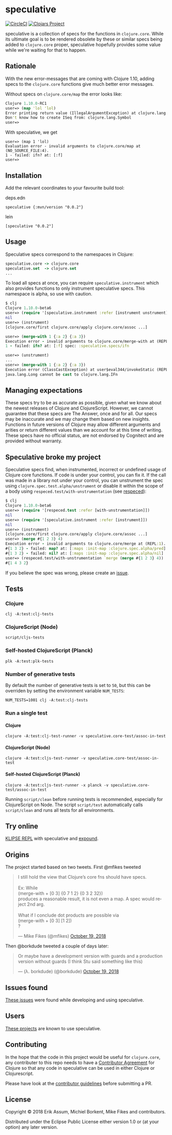 # speculative
[![CircleCI](https://circleci.com/gh/borkdude/speculative/tree/master.svg?style=svg)](https://circleci.com/gh/borkdude/speculative/tree/master)
[![Clojars Project](https://img.shields.io/clojars/v/speculative.svg)](https://clojars.org/speculative)

speculative is a collection of specs for the functions in `clojure.core`. While
its ultimate goal is to be rendered obsolete by these or similar specs being
added to `clojure.core` proper, speculative hopefully provides some value while
we're waiting for that to happen.

## Rationale

With the new error-messages that are coming with Clojure 1.10, adding specs to
the `clojure.core` functions give much better error messages.

Without specs on `clojure.core/map` the error looks like:

```clojure
Clojure 1.10.0-RC1
user=> (map 'lol 'lol)
Error printing return value (IllegalArgumentException) at clojure.lang.RT.seqFrom (RT.java:551).
Don't know how to create ISeq from: clojure.lang.Symbol
user=>
```
With speculative, we get 

```
user=> (map 1 'lol)
Evaluation error - invalid arguments to clojure.core/map at (NO_SOURCE_FILE:4).
1 - failed: ifn? at: [:f]
user=>
```

## Installation

Add the relevant coordinates to your favourite build tool:

deps.edn

```
speculative {:mvn/version "0.0.2"}
```

lein

```
[speculative "0.0.2"]
```

## Usage

Speculative specs correspond to the namespaces in Clojure:

``` clojure
speculative.core -> clojure.core
speculative.set  -> clojure.set
...
```

To load all specs at once, you can require `speculative.instrument` which also
provides functions to only instrument speculative specs. This namespace is
alpha, so use with caution.

```clojure
$ clj
Clojure 1.10.0-beta6
user=> (require '[speculative.instrument :refer [instrument unstrument]])
nil
user=> (instrument)
[clojure.core/first clojure.core/apply clojure.core/assoc ...]

user=> (merge-with 1 {:a 2} {:a 3})
Execution error - invalid arguments to clojure.core/merge-with at (REPL:1).
1 - failed: ifn? at: [:f] spec: :speculative.specs/ifn

user=> (unstrument)
...
user=> (merge-with 1 {:a 2} {:a 3})
Execution error (ClassCastException) at user$eval344/invokeStatic (REPL:1).
java.lang.Long cannot be cast to clojure.lang.IFn
```

## Managing expectations

These specs try to be as accurate as possible, given what we know about the
newest releases of Clojure and ClojureScript. However, we cannot guarantee that
these specs are The Answer, once and for all. Our specs may be inaccurate and we
may change them based on new insights. Functions in future versions of Clojure
may allow different arguments and arities or return different values than we
account for at this time of writing. These specs have no official status, are
not endorsed by Cognitect and are provided without warranty.

## Speculative broke my project

Speculative specs find, when instrumented, incorrect or undefined usage of
Clojure core functions. If code is under your control, you can fix it. If the
call was made in a library not under your control, you can unstrument the spec
using `clojure.spec.test.alpha/unstrument` or disable it within the scope of a
body using `respeced.test/with-unstrumentation` (see
[respeced](https://github.com/borkdude/respeced)):

``` clojure
$ clj
Clojure 1.10.0-beta6
user=> (require '[respeced.test :refer [with-unstrumentation]])
nil
user=> (require '[speculative.instrument :refer [instrument]])
nil
user=> (instrument)
[clojure.core/first clojure.core/apply clojure.core/assoc ...]
user=> (merge #{1 2 3} 4)
Execution error - invalid arguments to clojure.core/merge at (REPL:1).
#{1 3 2} - failed: map? at: [:maps :init-map :clojure.spec.alpha/pred]
#{1 3 2} - failed: nil? at: [:maps :init-map :clojure.spec.alpha/nil]
user=> (respeced.test/with-unstrumentation `merge (merge #{1 2 3} 4))
#{1 4 3 2}
```

If you believe the spec was wrong, please create an
[issue](https://github.com/borkdude/speculative/issues).

## Tests

### Clojure

    clj -A:test:clj-tests
     
### ClojureScript (Node)

    script/cljs-tests
    
### Self-hosted ClojureScript (Planck)
   
    plk -A:test:plk-tests

### Number of generative tests

By default the number of generative tests is set to `50`, but this can be
overriden by setting the environment variable `NUM_TESTS`:

    NUM_TESTS=1001 clj -A:test:clj-tests

### Run a single test

#### Clojure

    clojure -A:test:clj-test-runner -v speculative.core-test/assoc-in-test

#### ClojureScript (Node)

    clojure -A:test:cljs-test-runner -v speculative.core-test/assoc-in-test

#### Self-hosted ClojureScript (Planck)

    clojure -A:test:cljs-test-runner -x planck -v speculative.core-test/assoc-in-test

Running `script/clean` before running tests is recommended, especially for
ClojureScript on Node. The script `script/test` automatically calls
`script/clean` and runs all tests for all environments.

## Try online

[KLIPSE REPL](https://re-find.it/speculative-repl) with speculative and
[expound](https://github.com/bhb/expound).

## Origins

The project started based on two tweets. First @mfikes tweeted

<blockquote class="twitter-tweet" data-lang="en"><p lang="en" dir="ltr">I still
hold the view that Clojure’s core fns should have specs. <br><br>Ex: While<br>
(merge-with + [0 3] {0 7 1 2} {0 3 2 32})<br>produces a reasonable result, it is
not even a map. A spec would reject 2nd arg.<br><br>What if I conclude dot
products are possible via<br> (merge-with + [0 3] [1 2])<br>?</p>&mdash; Mike
Fikes (@mfikes) <a
href="https://twitter.com/mfikes/status/1053304266239197184?ref_src=twsrc%5Etfw">October
19, 2018</a></blockquote>

Then @borkdude tweeted a couple of days later: <blockquote class="twitter-tweet"
data-conversation="none" data-lang="en"><p lang="en" dir="ltr">Or maybe have a
development version with guards and a production version without guards (I think
Stu said something like this)</p>&mdash; (λ. borkdude) (@borkdude) <a
href="https://twitter.com/borkdude/status/1053404362062606336?ref_src=twsrc%5Etfw">October
19, 2018</a></blockquote>

## Issues found

[These issues](doc/issues.md) were found while developing and using speculative.

## Users

[These projects](doc/users.md) are known to use speculative.

## Contributing

In the hope that the code in this project would be useful for `clojure.core`,
any contributer to this repo needs to have a [Contributor
Agreement](https://clojure.org/community/contributing) for Clojure so that any
code in speculative can be used in either Clojure or Clojurescript.

Please have look at the [contributor guidelines](CONTRIBUTING.md) before
submitting a PR.

## License

Copyright © 2018 Erik Assum, Michiel Borkent, Mike Fikes and contributors.

Distributed under the Eclipse Public License either version 1.0 or (at
your option) any later version.
